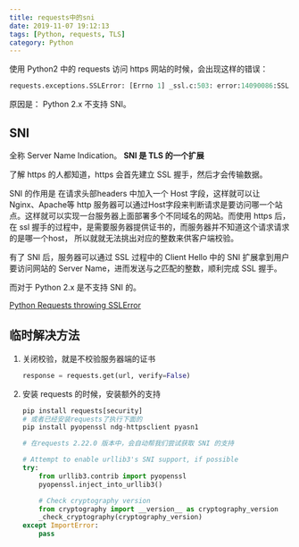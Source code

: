 ```yaml
---
title: requests中的sni
date: 2019-11-07 19:12:13
tags: [Python, requests, TLS]
category: Python
---
```


使用 Python2 中的 requests 访问 https 网站的时候，会出现这样的错误：

```python
requests.exceptions.SSLError: [Errno 1] _ssl.c:503: error:14090086:SSL routines:SSL3_GET_SERVER_CERTIFICATE:certificate verify failed
```

原因是： Python 2.x 不支持 SNI。

## SNI

全称 Server Name Indication。 **SNI 是 TLS 的一个扩展**

了解 https 的人都知道，https 会首先建立 SSL 握手，然后才会传输数据。
<!--more -->

SNI 的作用是 在请求头部headers 中加入一个 Host 字段，这样就可以让 Nginx、Apache等 http 服务器可以通过Host字段来判断请求是要访问哪一个站点。这样就可以实现一台服务器上面部署多个不同域名的网站。而使用 https 后， 在 ssl 握手的过程中，是需要服务器提供证书的，而服务器并不知道这个请求请求的是哪一个host， 所以就就无法挑出对应的整数来供客户端校验。

有了 SNI 后，服务器可以通过 SSL 过程中的 Client Hello 中的 SNI 扩展拿到用户要访问网站的 Server Name，进而发送与之匹配的整数，顺利完成 SSL 握手。

而对于 Python 2.x 是不支持 SNI 的。

[Python  Requests throwing SSLError](https://stackoverflow.com/questions/10667960/python-requests-throwing-sslerror)



## 临时解决方法

1. 关闭校验，就是不校验服务器端的证书

   ```python
   response = requests.get(url, verify=False)
   ```

2. 安装 requests 的时候，安装额外的支持 

   ```python
   pip install requests[security]
   # 或者已经安装requests了执行下面的
   pip install pyopenssl ndg-httpsclient pyasn1
   ```

   ```python
   # 在requests 2.22.0 版本中，会自动帮我们尝试获取 SNI 的支持
   
   # Attempt to enable urllib3's SNI support, if possible
   try:
       from urllib3.contrib import pyopenssl
       pyopenssl.inject_into_urllib3()
   
       # Check cryptography version
       from cryptography import __version__ as cryptography_version
       _check_cryptography(cryptography_version)
   except ImportError:
       pass
   ```

   


